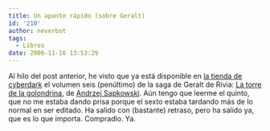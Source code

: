 ```yaml
---
title: Un apunte rápido (sobre Geralt)
id: '210'
author: neverbot
tags:
  - Libros
date: 2006-11-16 13:53:29
---
```


Al hilo del post anterior, he visto que ya está disponible en [la tienda de cyberdark](http://tienda.cyberdark.net/) el volumen seis (penúltimo) de la saga de Geralt de Rivia: [La torre de la golondrina](http://tienda.cyberdark.net/la-torre-de-la-golondrina-la-saga-de-geralt-de-rivia-6-n10228.html), de [Andrzej Sapkowski](http://en.wikipedia.org/wiki/Andrzej_Sapkowski). Aún tengo que leerme el quinto, que no me estaba dando prisa porque el sexto estaba tardando más de lo normal en ser editado. Ha salido con (bastante) retraso, pero ha salido ya, que es lo que importa. Compradlo. Ya.